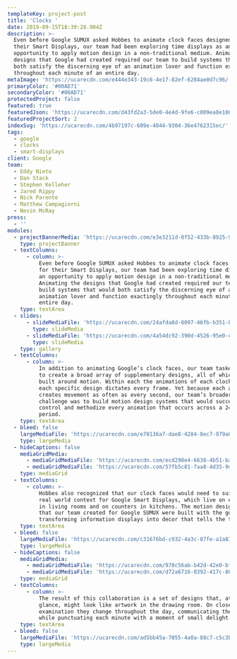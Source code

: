 ```yaml
---
templateKey: project-post
title: 'Clocks '
date: 2019-09-15T18:39:28.904Z
description: >-
  Even before Google SUMUX asked Hobbes to animate clock faces designed for
  their Smart Displays, our team had been exploring time displays as an
  opportunity to apply motion design in a non-traditional medium. Animating the
  designs that Google had created required our team to build systems that would
  both satisfy the discerning eye of an animation lover and function exactingly
  throughout each minute of an entire day.
metaImage: 'https://ucarecdn.com/e444e343-19c6-4e17-82ef-6284ae0d7c96/'
primaryColor: '#00AD71'
secondaryColor: '#00AD71'
protectedProject: false
featured: true
featuredJson: 'https://ucarecdn.com/d43fd2a3-5de0-4e4d-9fe6-c009ea8e1861/'
featuredProjectSort: 2
indexSvg: 'https://ucarecdn.com/4b97197c-609e-4044-9304-36e4762315ec/'
tags:
  - google
  - clocks
  - smart-displays
client: Google
team:
  - Eddy Nieto
  - Dan Stack
  - Stephen Kelleher
  - Jared Rippy
  - Nick Parente
  - Matthew Campagiorni
  - Nevin McRay
press:
  - ''
modules:
  - projectBannerMedia: 'https://ucarecdn.com/e3e3211d-8f52-433b-8925-987fcc09e5dd/'
    type: projectBanner
  - textColumns:
      - column: >-
          Even before Google SUMUX asked Hobbes to animate clock faces designed
          for their Smart Displays, our team had been exploring time displays as
          an opportunity to apply motion design in a non-traditional medium.
          Animating the designs that Google had created required our team to
          build systems that would both satisfy the discerning eye of an
          animation lover and function exactingly throughout each minute of an
          entire day.
    type: textArea
  - slides:
      - slideMediaFile: 'https://ucarecdn.com/24afda8d-8097-46fb-b351-bfed5972a371/'
        type: slideMedia
      - slideMediaFile: 'https://ucarecdn.com/4a54dc92-390d-4526-95e0-caa0b9793e47/'
        type: slideMedia
    type: gallery
  - textColumns:
      - column: >-
          In addition to animating Google’s clock faces, our team tasked itself
          to create a broad array of supplementary designs, all of which are
          built around motion. Within each the animations of each clock face,
          each specific design dictates every frame. Yet because each animation
          creates movement as often as every second, our team’s broader
          challenge was to build motion design systems that would successfully
          control and methodize every animation that occurs across a 24-hour
          period.
    type: textArea
  - bleed: false
    largeMediaFile: 'https://ucarecdn.com/e70136a7-dae8-4284-8ec7-979a8164266c/'
    type: largeMedia
  - hideCaptions: false
    mediaGridMedia:
      - mediaGridMediaFile: 'https://ucarecdn.com/ecd298e4-6638-4b51-ba88-67dccb7977d8/'
      - mediaGridMediaFile: 'https://ucarecdn.com/57fb5c81-faa8-4d35-9dd7-7f6b1505f813/'
    type: mediaGrid
  - textColumns:
      - column: >-
          Hobbes also recognized that our clock faces would need to suit the
          real world context for Google Smart Displays, which live on end tables
          in living rooms and on counters in kitchens. The motion design systems
          that our team created for Google SUMUX were built with the goal of
          transforming information displays into decor that tells the time.
    type: textArea
  - bleed: false
    largeMediaFile: 'https://ucarecdn.com/c31676bd-c932-4a3c-87fe-a1a837f328e1/'
    type: largeMedia
  - hideCaptions: false
    mediaGridMedia:
      - mediaGridMediaFile: 'https://ucarecdn.com/970c56ab-b42d-42e0-bff0-cc5245cbaf75/'
      - mediaGridMediaFile: 'https://ucarecdn.com/d72a6716-0392-417c-866e-bafa932c2987/'
    type: mediaGrid
  - textColumns:
      - column: >-
          The result of this collaboration is a set of designs that, at first
          glance, might look like artwork in the drawing room. On closer
          examination they change throughout the day, communicating the time
          while punctuating each minute with a moment of small delight.
    type: textArea
  - bleed: false
    largeMediaFile: 'https://ucarecdn.com/ad5bb45a-7055-4a0a-88c7-c5c3bd72a4af/'
    type: largeMedia
---
```


